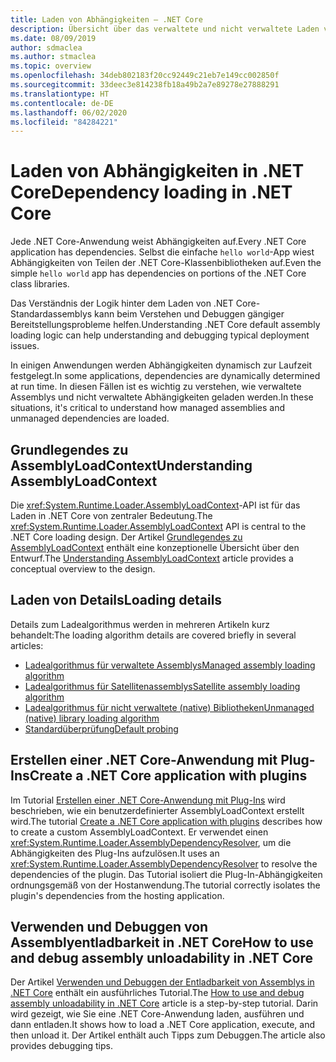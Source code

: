 ```yaml
---
title: Laden von Abhängigkeiten – .NET Core
description: Übersicht über das verwaltete und nicht verwaltete Laden von Abhängigkeiten in .NET Core
ms.date: 08/09/2019
author: sdmaclea
ms.author: stmaclea
ms.topic: overview
ms.openlocfilehash: 34deb802183f20cc92449c21eb7e149cc002850f
ms.sourcegitcommit: 33deec3e814238fb18a49b2a7e89278e27888291
ms.translationtype: HT
ms.contentlocale: de-DE
ms.lasthandoff: 06/02/2020
ms.locfileid: "84284221"
---
```

# <a name="dependency-loading-in-net-core"></a><span data-ttu-id="8c6e7-103">Laden von Abhängigkeiten in .NET Core</span><span class="sxs-lookup"><span data-stu-id="8c6e7-103">Dependency loading in .NET Core</span></span>

<span data-ttu-id="8c6e7-104">Jede .NET Core-Anwendung weist Abhängigkeiten auf.</span><span class="sxs-lookup"><span data-stu-id="8c6e7-104">Every .NET Core application has dependencies.</span></span> <span data-ttu-id="8c6e7-105">Selbst die einfache `hello world`-App wiest Abhängigkeiten von Teilen der .NET Core-Klassenbibliotheken auf.</span><span class="sxs-lookup"><span data-stu-id="8c6e7-105">Even the simple `hello world` app has dependencies on portions of the .NET Core class libraries.</span></span>

<span data-ttu-id="8c6e7-106">Das Verständnis der Logik hinter dem Laden von .NET Core-Standardassemblys kann beim Verstehen und Debuggen gängiger Bereitstellungsprobleme helfen.</span><span class="sxs-lookup"><span data-stu-id="8c6e7-106">Understanding .NET Core default assembly loading logic can help understanding and debugging typical deployment issues.</span></span>

<span data-ttu-id="8c6e7-107">In einigen Anwendungen werden Abhängigkeiten dynamisch zur Laufzeit festgelegt.</span><span class="sxs-lookup"><span data-stu-id="8c6e7-107">In some applications, dependencies are dynamically determined at run time.</span></span> <span data-ttu-id="8c6e7-108">In diesen Fällen ist es wichtig zu verstehen, wie verwaltete Assemblys und nicht verwaltete Abhängigkeiten geladen werden.</span><span class="sxs-lookup"><span data-stu-id="8c6e7-108">In these situations, it's critical to understand how managed assemblies and unmanaged dependencies are loaded.</span></span>

## <a name="understanding-assemblyloadcontext"></a><span data-ttu-id="8c6e7-109">Grundlegendes zu AssemblyLoadContext</span><span class="sxs-lookup"><span data-stu-id="8c6e7-109">Understanding AssemblyLoadContext</span></span>

<span data-ttu-id="8c6e7-110">Die <xref:System.Runtime.Loader.AssemblyLoadContext>-API ist für das Laden in .NET Core von zentraler Bedeutung.</span><span class="sxs-lookup"><span data-stu-id="8c6e7-110">The <xref:System.Runtime.Loader.AssemblyLoadContext> API is central to the .NET Core loading design.</span></span> <span data-ttu-id="8c6e7-111">Der Artikel [Grundlegendes zu AssemblyLoadContext](understanding-assemblyloadcontext.md) enthält eine konzeptionelle Übersicht über den Entwurf.</span><span class="sxs-lookup"><span data-stu-id="8c6e7-111">The [Understanding AssemblyLoadContext](understanding-assemblyloadcontext.md) article provides a conceptual overview to the design.</span></span>

## <a name="loading-details"></a><span data-ttu-id="8c6e7-112">Laden von Details</span><span class="sxs-lookup"><span data-stu-id="8c6e7-112">Loading details</span></span>

<span data-ttu-id="8c6e7-113">Details zum Ladealgorithmus werden in mehreren Artikeln kurz behandelt:</span><span class="sxs-lookup"><span data-stu-id="8c6e7-113">The loading algorithm details are covered briefly in several articles:</span></span>

- [<span data-ttu-id="8c6e7-114">Ladealgorithmus für verwaltete Assemblys</span><span class="sxs-lookup"><span data-stu-id="8c6e7-114">Managed assembly loading algorithm</span></span>](loading-managed.md)
- [<span data-ttu-id="8c6e7-115">Ladealgorithmus für Satellitenassemblys</span><span class="sxs-lookup"><span data-stu-id="8c6e7-115">Satellite assembly loading algorithm</span></span>](loading-resources.md)
- [<span data-ttu-id="8c6e7-116">Ladealgorithmus für nicht verwaltete (native) Bibliotheken</span><span class="sxs-lookup"><span data-stu-id="8c6e7-116">Unmanaged (native) library loading algorithm</span></span>](loading-unmanaged.md)
- [<span data-ttu-id="8c6e7-117">Standardüberprüfung</span><span class="sxs-lookup"><span data-stu-id="8c6e7-117">Default probing</span></span>](default-probing.md)

## <a name="create-a-net-core-application-with-plugins"></a><span data-ttu-id="8c6e7-118">Erstellen einer .NET Core-Anwendung mit Plug-Ins</span><span class="sxs-lookup"><span data-stu-id="8c6e7-118">Create a .NET Core application with plugins</span></span>

<span data-ttu-id="8c6e7-119">Im Tutorial [Erstellen einer .NET Core-Anwendung mit Plug-Ins](../tutorials/creating-app-with-plugin-support.md) wird beschrieben, wie ein benutzerdefinierter AssemblyLoadContext erstellt wird.</span><span class="sxs-lookup"><span data-stu-id="8c6e7-119">The tutorial [Create a .NET Core application with plugins](../tutorials/creating-app-with-plugin-support.md) describes how to create a custom AssemblyLoadContext.</span></span> <span data-ttu-id="8c6e7-120">Er verwendet einen <xref:System.Runtime.Loader.AssemblyDependencyResolver>, um die Abhängigkeiten des Plug-Ins aufzulösen.</span><span class="sxs-lookup"><span data-stu-id="8c6e7-120">It uses an <xref:System.Runtime.Loader.AssemblyDependencyResolver> to resolve the dependencies of the plugin.</span></span> <span data-ttu-id="8c6e7-121">Das Tutorial isoliert die Plug-In-Abhängigkeiten ordnungsgemäß von der Hostanwendung.</span><span class="sxs-lookup"><span data-stu-id="8c6e7-121">The tutorial correctly isolates the plugin's dependencies from the hosting application.</span></span>

## <a name="how-to-use-and-debug-assembly-unloadability-in-net-core"></a><span data-ttu-id="8c6e7-122">Verwenden und Debuggen von Assemblyentladbarkeit in .NET Core</span><span class="sxs-lookup"><span data-stu-id="8c6e7-122">How to use and debug assembly unloadability in .NET Core</span></span>

<span data-ttu-id="8c6e7-123">Der Artikel [Verwenden und Debuggen der Entladbarkeit von Assemblys in .NET Core](../../standard/assembly/unloadability.md) enthält ein ausführliches Tutorial.</span><span class="sxs-lookup"><span data-stu-id="8c6e7-123">The [How to use and debug assembly unloadability in .NET Core](../../standard/assembly/unloadability.md) article is a step-by-step tutorial.</span></span> <span data-ttu-id="8c6e7-124">Darin wird gezeigt, wie Sie eine .NET Core-Anwendung laden, ausführen und dann entladen.</span><span class="sxs-lookup"><span data-stu-id="8c6e7-124">It shows how to load a .NET Core application, execute, and then unload it.</span></span> <span data-ttu-id="8c6e7-125">Der Artikel enthält auch Tipps zum Debuggen.</span><span class="sxs-lookup"><span data-stu-id="8c6e7-125">The article also provides debugging tips.</span></span>
